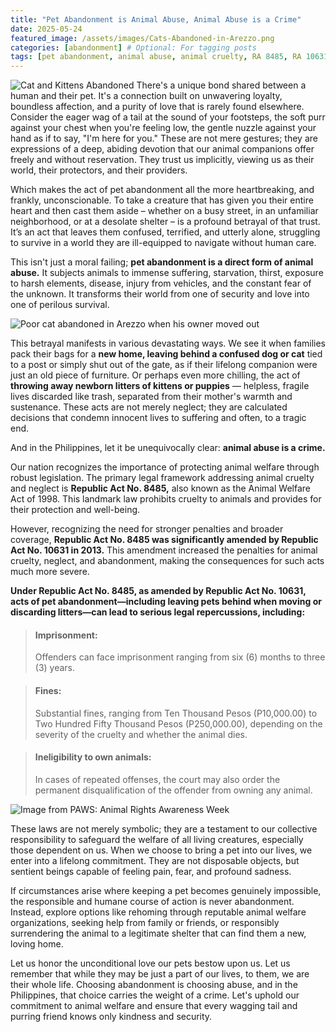 ```yaml
---
title: "Pet Abandonment is Animal Abuse, Animal Abuse is a Crime"
date: 2025-05-24
featured_image: /assets/images/Cats-Abandoned-in-Arezzo.png
categories: [abandonment] # Optional: For tagging posts
tags: [pet abandonment, animal abuse, animal cruelty, RA 8485, RA 10631] # Optional: More specific keywords
---
```

<img src="{{'/assets/images/Cats-Abandoned-in-Arezzo.png'|relative_url}}" alt="Cat and Kittens Abandoned">
There's a unique bond shared between a human and their pet. It's a connection built on unwavering loyalty, boundless affection, and a purity of love that is rarely found elsewhere. Consider the eager wag of a tail at the sound of your footsteps, the soft purr against your chest when you're feeling low, the gentle nuzzle against your hand as if to say, "I'm here for you." These are not mere gestures; they are expressions of a deep, abiding devotion that our animal companions offer freely and without reservation. They trust us implicitly, viewing us as their world, their protectors, and their providers.

Which makes the act of pet abandonment all the more heartbreaking, and frankly, unconscionable. To take a creature that has given you their entire heart and then cast them aside – whether on a busy street, in an unfamiliar neighborhood, or at a desolate shelter – is a profound betrayal of that trust. It’s an act that leaves them confused, terrified, and utterly alone, struggling to survive in a world they are ill-equipped to navigate without human care.

This isn't just a moral failing; **pet abandonment is a direct form of animal abuse.** It subjects animals to immense suffering, starvation, thirst, exposure to harsh elements, disease, injury from vehicles, and the constant fear of the unknown. It transforms their world from one of security and love into one of perilous survival.

<img src="{{'/assets/images/petabandoned-shorty.png'|relative_url}}" alt="Poor cat abandoned in Arezzo when his owner moved out">

This betrayal manifests in various devastating ways. We see it when families pack their bags for a **new home, leaving behind a confused dog or cat** tied to a post or simply shut out of the gate, as if their lifelong companion were just an old piece of furniture. Or perhaps even more chilling, the act of **throwing away newborn litters of kittens or puppies** — helpless, fragile lives discarded like trash, separated from their mother's warmth and sustenance. These acts are not merely neglect; they are calculated decisions that condemn innocent lives to suffering and often, to a tragic end.

And in the Philippines, let it be unequivocally clear: **animal abuse is a crime.**

Our nation recognizes the importance of protecting animal welfare through robust legislation. The primary legal framework addressing animal cruelty and neglect is **Republic Act No. 8485,** also known as the Animal Welfare Act of 1998. This landmark law prohibits cruelty to animals and provides for their protection and well-being.

However, recognizing the need for stronger penalties and broader coverage, **Republic Act No. 8485 was significantly amended by Republic Act No. 10631 in 2013.** This amendment increased the penalties for animal cruelty, neglect, and abandonment, making the consequences for such acts much more severe.

**Under Republic Act No. 8485, as amended by Republic Act No. 10631, acts of pet abandonment—including leaving pets behind when moving or discarding litters—can lead to serious legal repercussions, including:**

> #### Imprisonment: 
> Offenders can face imprisonment ranging from six (6) months to three (3) years.

> #### Fines: 
> Substantial fines, ranging from Ten Thousand Pesos (P10,000.00) to Two Hundred Fifty Thousand Pesos (P250,000.00), depending on the severity of the cruelty and whether the animal dies.

> #### Ineligibility to own animals: 
> In cases of repeated offenses, the court may also order the permanent disqualification of the offender from owning any animal.


<img src="{{'/assets/images/PAWS.png'|relative_url}}" alt="Image from PAWS: Animal Rights Awareness Week">

These laws are not merely symbolic; they are a testament to our collective responsibility to safeguard the welfare of all living creatures, especially those dependent on us. When we choose to bring a pet into our lives, we enter into a lifelong commitment. They are not disposable objects, but sentient beings capable of feeling pain, fear, and profound sadness.

If circumstances arise where keeping a pet becomes genuinely impossible, the responsible and humane course of action is never abandonment. Instead, explore options like rehoming through reputable animal welfare organizations, seeking help from family or friends, or responsibly surrendering the animal to a legitimate shelter that can find them a new, loving home.

Let us honor the unconditional love our pets bestow upon us. Let us remember that while they may be just a part of our lives, to them, we are their whole life. Choosing abandonment is choosing abuse, and in the Philippines, that choice carries the weight of a crime. Let's uphold our commitment to animal welfare and ensure that every wagging tail and purring friend knows only kindness and security.
